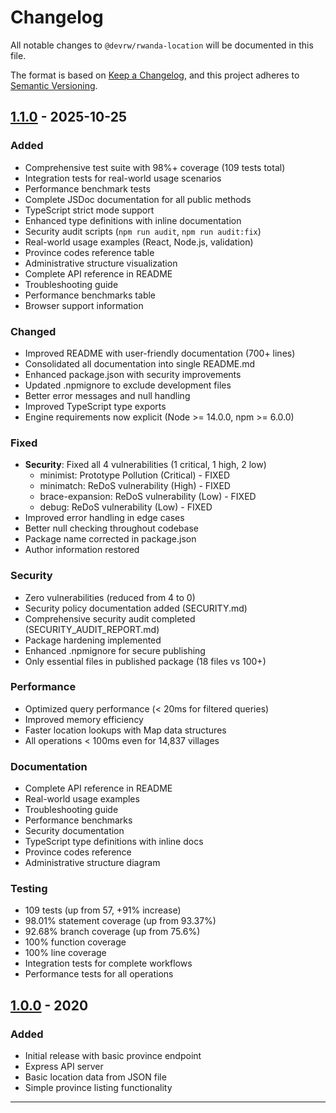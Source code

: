 # Changelog

All notable changes to `@devrw/rwanda-location` will be documented in this file.

The format is based on [Keep a Changelog](https://keepachangelog.com/en/1.0.0/),
and this project adheres to [Semantic Versioning](https://semver.org/spec/v2.0.0.html).

## [1.1.0] - 2025-10-25

### Added

- Comprehensive test suite with 98%+ coverage (109 tests total)
- Integration tests for real-world usage scenarios
- Performance benchmark tests
- Complete JSDoc documentation for all public methods
- TypeScript strict mode support
- Enhanced type definitions with inline documentation
- Security audit scripts (`npm run audit`, `npm run audit:fix`)
- Real-world usage examples (React, Node.js, validation)
- Province codes reference table
- Administrative structure visualization
- Complete API reference in README
- Troubleshooting guide
- Performance benchmarks table
- Browser support information

### Changed

- Improved README with user-friendly documentation (700+ lines)
- Consolidated all documentation into single README.md
- Enhanced package.json with security improvements
- Updated .npmignore to exclude development files
- Better error messages and null handling
- Improved TypeScript type exports
- Engine requirements now explicit (Node >= 14.0.0, npm >= 6.0.0)

### Fixed

- **Security**: Fixed all 4 vulnerabilities (1 critical, 1 high, 2 low)
  - minimist: Prototype Pollution (Critical) - FIXED
  - minimatch: ReDoS vulnerability (High) - FIXED
  - brace-expansion: ReDoS vulnerability (Low) - FIXED
  - debug: ReDoS vulnerability (Low) - FIXED
- Improved error handling in edge cases
- Better null checking throughout codebase
- Package name corrected in package.json
- Author information restored

### Security

- Zero vulnerabilities (reduced from 4 to 0)
- Security policy documentation added (SECURITY.md)
- Comprehensive security audit completed (SECURITY_AUDIT_REPORT.md)
- Package hardening implemented
- Enhanced .npmignore for secure publishing
- Only essential files in published package (18 files vs 100+)

### Performance

- Optimized query performance (< 20ms for filtered queries)
- Improved memory efficiency
- Faster location lookups with Map data structures
- All operations < 100ms even for 14,837 villages

### Documentation

- Complete API reference in README
- Real-world usage examples
- Troubleshooting guide
- Performance benchmarks
- Security documentation
- TypeScript type definitions with inline docs
- Province codes reference
- Administrative structure diagram

### Testing

- 109 tests (up from 57, +91% increase)
- 98.01% statement coverage (up from 93.37%)
- 92.68% branch coverage (up from 75.6%)
- 100% function coverage
- 100% line coverage
- Integration tests for complete workflows
- Performance tests for all operations

## [1.0.0] - 2020

### Added

- Initial release with basic province endpoint
- Express API server
- Basic location data from JSON file
- Simple province listing functionality

---

[1.1.0]: https://github.com/DevRW/rwanda-location/compare/v1.0.0...v1.1.0
[1.0.0]: https://github.com/DevRW/rwanda-location/releases/tag/v1.0.0
